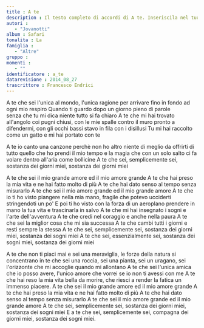 ```yaml
--- 
title : A te
description : Il testo completo di accordi di A te. Inseriscila nel tuo canzoniere!
autori : 
   - "Jovanotti"
album : Safari
tonalita : La
famiglia : 
   - "Altre"
gruppo : 
momenti : 
   - ""
identificatore : a_te
datarevisione : 2014_08_27
trascrittore : Francesco Endrici
--- 
```




A te che sei l'unica al mondo, l'unica ragione 
per arrivare fino in fondo ad ogni mio respiro 
Quando ti guardo dopo un giorno pieno di parole  
senza che tu mi dica niente tutto si fa chiaro 
A te che mi hai trovato all'angolo coi pugni chiusi, 
con le mie spalle contro il muro pronto a difendermi, 
con gli occhi bassi stavo in fila con i disillusi 
Tu mi hai raccolto come un gatto
e mi hai portato con te 


A te io canto una canzone perchè non ho altro 
niente di meglio da offrirti di tutto quello che ho 
prendi il mio tempo e la magia che con un solo salto 
ci fa volare dentro all'aria come bollicine 
A te che sei, semplicemente sei,
sostanza dei giorni miei, sostanza dei giorni miei


A te che sei il mio grande amore ed il mio amore grande 
A te che hai preso la mia vita e ne hai fatto molto di più 
A te che hai dato senso al tempo senza misurarlo 
A te che sei il mio amore grande ed il mio grande amore 
A te che io ti ho visto piangere nella mia mano, 
fragile che potevo ucciderti stringendoti un po' 
E poi ti ho visto con la forza di un aeroplano 
prendere in mano la tua vita e trascinarla in salvo 
A te che mi hai insegnato i sogni e l'arte dell'avventura 
A te che credi nel coraggio e anche nella paura 
A te che sei la miglior cosa che mi sia successa 
A te che cambi tutti i giorni e resti sempre la stessa 
A te che sei, semplicemente sei,
sostanza dei giorni miei, sostanza dei sogni miei
A te che sei, essenzialmente sei,
sostanza dei sogni miei, sostanza dei giorni miei


A te che non ti piaci mai e sei una meraviglia, 
le forze della natura si concentrano in te
che sei una roccia, sei una pianta, sei un uragano, 
sei l'orizzonte che mi accoglie quando mi allontano 
A te che sei l'unica amica che io posso avere,
l'unico amore che vorrei se io non ti avessi con me
A te che hai reso la mia vita bella da morire, 
che riesci a render la fatica un immenso piacere. 
A te che sei il mio grande amore ed il mio amore grande 
A te che hai preso la mia vita e ne hai fatto molto di più
A te che hai dato senso al tempo senza misurarlo 
A te che sei il mio amore grande ed il mio grande amore 
A te che sei, semplicemente sei,
sostanza dei giorni miei, sostanza dei sogni miei
E a te che sei, semplicemente sei, 
compagna dei giorni miei, sostanza dei sogni miei.


